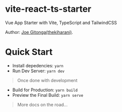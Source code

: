 # vite-react-ts-starter
Vue App Starter with Vite, TypeScript and TailwindCSS

Author: [Joe Gitonga(thekiharani)](https://thekiharani.com).

# Quick Start
- Install depedencies: `yarn`
- Run Dev Server: `yarn dev`
> Once done with development
- Build for Production: `yarn build`
- Preview the Final Build: `yarn serve`

> More docs on the road...